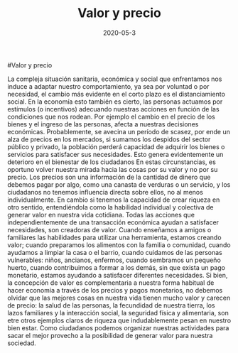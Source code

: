 ﻿---
layout: post
title:  "Valor y precio"
date:   2020-05-3
excerpt: "No hay peor necio que aquel que confunde valor y precio"
tag:
- precio 
- valor
- dinero
comments: true
---

#Valor y precio

La compleja situación sanitaria, económica y social que enfrentamos nos induce a adaptar nuestro comportamiento, ya sea por voluntad o por necesidad, el cambio más evidente en el corto plazo es el distanciamiento social. 
En la economía esto también es cierto, las personas actuamos por estímulos (o incentivos) adecuando nuestras acciones en función de las condiciones que nos rodean. Por ejemplo el cambio en el precio de los bienes y el ingreso de las personas, afecta a nuestras decisiones económicas.
Probablemente, se avecina un período de scasez, por ende un alza de precios en los mercados, si sumamos los despidos del sector público y privado, la población perderá capacidad de adquirir los bienes o servicios para satisfacer sus necesidades. Esto genera evidentemente un deterioro en el bienestar de los ciudadanos 
En estas circunstancias, es oportuno volver nuestra mirada hacia las cosas por su valor y no por su precio. Los precios son una información de la cantidad de dinero que debemos pagar por algo, como una canasta de verduras o un servicio, y los ciudadanos no tenemos influencia directa sobre ellos, no al menos individualmente. En cambio si tenemos la capacidad de crear riqueza en otro sentido, entendiéndola como la habilidad individual y colectiva de generar valor en nuestra vida cotidiana.
Todas las acciones que independientemente de una transacción económica ayudan a satisfacer necesidades, son creadoras de valor. Cuando enseñamos a amigos o familiares las habilidades para utilizar una herramienta, estamos creando valor; cuando preparamos los alimentos con la familia o comunidad, cuando ayudamos a limpiar la casa o el barrio, cuando cuidamos de las personas vulnerables: niños, ancianos, enfermos, cuando sembramos un pequeño huerto, cuando contribuimos a formar a los demás, sin que exista un pago monetario, estamos ayudando a satisfacer diferentes necesidades.
Si bien, la concepción de valor es complementaria a nuestra forma habitual de hacer economía a través de los precios y pagos monetarios, no debemos olvidar que las mejores cosas en nuestra vida tienen mucho valor y carecen de precio: la salud de las personas, la fecundidad de nuestra tierra, los lazos familiares y la interacción social, la seguridad física y alimentaria, son etre otros ejemplos claros de riqueza que indudablemente pesan en nuestro bien estar.
Como ciudadanos podemos organizar nuestras actividades para sacar el mejor provecho a la posibilidad de generar valor para nuestra sociedad.
